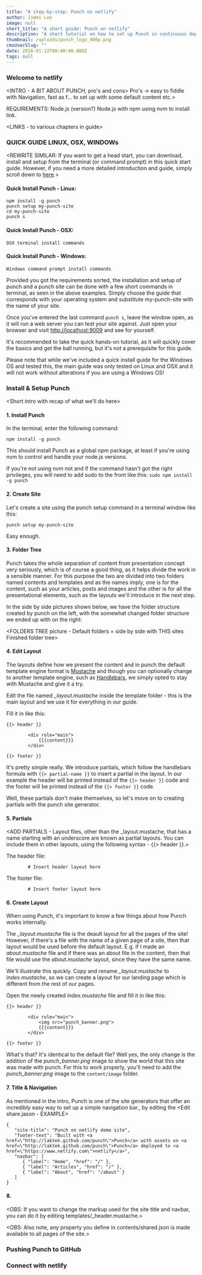 ```yaml
---
title: "A step-by-step: Punch on netlify"
author: Jimmi Lee
image: null
short_title: "A short guide: Punch on netlify"
description: "A short tutorial on how to set up Punch in continuous deployment on netlify, with assets on GitHub"
thumbnail: /uploads/punch_logo_400p.png
cmsUserSlug: ""
date: 2016-01-12T00:00:00.000Z
tags: null
---
```


### Welcome to netlify
<INTRO - A BIT ABOUT PUNCH, pro's and cons>
Pro's -> easy to fiddle with Navigation, fast as f... to set up with some default content etc.>

REQUIREMENTS: Node.js (version?)
Node.js with npm using nvm to install link.

<LINKS - to various chapters in guide>

### QUICK GUIDE LINUX, OSX, WINDOWs
<REWRITE SIMILAR: If you want to get a head start, you can download, install and setup from the terminal (or command prompt) in this quick start guide. However, if you need a more detailed introduction and guide, simply scroll down to [here](#inkpapersetup).>

#### Quick Install Punch - Linux:

```
npm install -g punch
punch setup my-punch-site
cd my-punch-site
punch s
```

#### Quick Install Punch - OSX:

```
OSX terminal install commands
```

#### Quick Install Punch - Windows:

```
Windows command prompt install commands
```

Provided you got the requirements sorted, the installation and setup of punch and a punch site can be done with a few short commands in terminal, as seen in the above examples. Simply choose the guide that corresponds with your operating system and substitute my-punch-site with the name of your site.

Once you've entered the last command `punch s`, leave the window open, as it will run a web server you can test your site against. Just open your browser and visit [http://localhost:9009](http://localhost:9009) and see for yourself.

It's recommended to take the quick hands-on tutorial, as it will quickly cover the basics and get the ball running, but it's not a prerequisite for this guide.

Please note that while we've included a quick install guide for the Windows OS and tested this, the main guide was only tested on Linux and OSX and it will not work without alterations if you are using a Windows OS!

### Install & Setup Punch
<Short intro with recap of what we'll do here>

<Link to repo for site with folder structure etc.>

#### 1. Install Punch
In the terminal, enter the following command:

```
npm install -g punch 
```

This should install Punch as a global npm package, at least if you're using nvm to control and handle your node.js versions. 

If you're not using nvm not and if the command hasn't got the right privileges, you will need to add sudo to the front like this: `sudo npm install -g punch`

#### 2. Create Site
Let's create a site using the punch setup command in a terminal window like this:

```
punch setup my-punch-site
```

Easy enough.

#### 3. Folder Tree
Punch takes the whole separation of content from presentation concept very seriously, which is of course a good thing, as it helps divide the work in a sensible manner.
For this purpose the two are divided into two folders named contents and templates and as the names imply, one is for the content, such as your articles, posts and images and the other is for all the presentational elements, such as the layouts we'll introduce in the next step.

In the side by side pictures shown below, we have the folder structure created by punch on the left, with the somewhat changed folder structure we ended up with on the right:

<FOLDERS TREE picture - Default folders = side by side with THIS sites Finished folder tree>
<LINK to GitHub repo with this finished folder tree?>

#### 4. Edit Layout
The layouts define how we present the content and in punch the default template engine format is [Mustache](http://mustache.github.io/) and though you can optionally change to another template engine, such as [Handlebars](https://github.com/laktek/punch-engine-handlebars), we simply opted to stay with Mustache and give it a try.

Edit the file named *_layout.mustache* inside the template folder - this is the main layout and we use it for everything in our guide.

Fill it in like this:

```
{{> header }}

        <div role="main">
            {{{content}}} 
        </div>

{{> footer }}
```

It's pretty simple really. We introduce partials, which follow the handlebars formula with `{{> partial-name }}` to insert a partial in the layout. In our example the header will be printed instead of the `{{> header }}` code and the footer will be printed instead of the `{{> footer }}` code.

Well, these partials don't make themselves, so let's move on to creating partials with the punch site generator.

#### 5. Partials
<ADD PARTIALS - Layout files, other than the _layout.mustache, that has a name starting with an underscore are known as partial layouts. You can include them in other layouts, using the following syntax - {{> header }}.>

The header file:

```
        # Insert header layout here
```

The footer file:

```
        # Insert footer layout here
```

#### 6. Create Layout
When using Punch, it's important to know a few things about how Punch works internally.

The *_layout.mustache* file is the deault layout for all the pages of the site!
However, if there's a file with the name of a given page of a site, then that layout would be used before the default layout. E.g. if I made an *about.mustache* file and if there was an about file in the content, then that file would use the *about.mustache* layout, since they have the same name.

We'll illustrate this quickly. Copy and rename *_layout.mustache* to *index.mustache*, so we can create a layout for our landing page which is different from the rest of our pages.

Open the newly created *index.mustache* file and fill it in like this:

```
{{> header }}

        <div role="main">
            <img src="punch_banner.png">
            {{{content}}} 
        </div>

{{> footer }}
```

What's that? It's identical to the default file?  Well yes, the only change is the addition of the *punch_banner.png* image to show the world that this site was made with punch.
For this to work properly, you'll need to add the *punch_banner.png* image to the `content/image` folder.

#### 7. Title & Navigation
As mentioned in the intro, Punch is one of the site generators that offer an incredibly easy way to set up a simple navigation bar., by editing the 
<Edit share.jason - EXAMPLE>

```
{
   "site-title": "Punch on netlify demo site",
   "footer-text": "Built with <a href=\"http://laktek.github.com/punch\">Punch</a> with assets on <a href=\"http://laktek.github.com/punch\">Punch</a> deployed to <a href=\"https://www.netlify.com\">netlify</a>",
   "navbar": [
      { "label": "Home", "href": "/" },
      { "label": "Articles", "href": "/" },
      { "label": "About", "href": "/about" }
   ]
}
```

#### 8.
<OBS: If you want to change the markup used for the site title and navbar, you can do it by editing templates/_header.mustache.> 

<OBS: Also note, any property you define in contents/shared.json is made available to all pages of the site.>

### Pushing Punch to GitHub
<PUNCH ON GITHUB step-by-step>

### Connect with netlify
<CONNECT PUNCH TO NETLIFY step-by-step>



